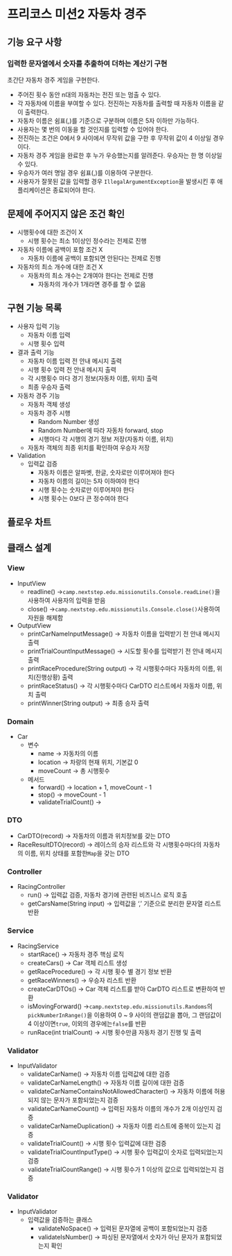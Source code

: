 # **프리코스 미션2 자동차 경주**

## **기능 요구 사항**

### **입력한 문자열에서 숫자를 추출하여 더하는 계산기 구현**

초간단 자동차 경주 게임을 구현한다.

- 주어진 횟수 동안 n대의 자동차는 전진 또는 멈출 수 있다.
- 각 자동차에 이름을 부여할 수 있다. 전진하는 자동차를 출력할 때 자동차 이름을 같이 출력한다.
- 자동차 이름은 쉼표(,)를 기준으로 구분하며 이름은 5자 이하만 가능하다.
- 사용자는 몇 번의 이동을 할 것인지를 입력할 수 있어야 한다.
- 전진하는 조건은 0에서 9 사이에서 무작위 값을 구한 후 무작위 값이 4 이상일 경우이다.
- 자동차 경주 게임을 완료한 후 누가 우승했는지를 알려준다. 우승자는 한 명 이상일 수 있다.
- 우승자가 여러 명일 경우 쉼표(,)를 이용하여 구분한다.
- 사용자가 잘못된 값을 입력할 경우 `IllegalArgumentException`을 발생시킨 후 애플리케이션은 종료되어야 한다.

## **문제에 주어지지 않은 조건 확인**

- 시행횟수에 대한 조건이 X
    - 시행 횟수는 최소 1이상인 정수라는 전제로 진행
- 자동차 이름에 공백이 포함 조건 X
    - 자동차 이름에 공백이 포함되면 안된다는 전제로 진행
- 자동차의 최소 개수에 대한 조건 X
    - 자동차의 최소 개수는 2개여야 한다는 전제로 진행
        - 자동차의 개수가 1개라면 경주를 할 수 없음

## **구현 기능 목록**

- 사용자 입력 기능
    - 자동차 이름 입력
    - 시행 횟수 입력
- 결과 출력 기능
    - 자동차 이름 입력 전 안내 메시지 출력
    - 시행 횟수 입력 전 안내 메시지 출력
    - 각 시행횟수 마다 경기 정보(자동차 이름, 위치) 출력
    - 최종 우승자 출력
- 자동차 경주 기능
    - 자동차 객체 생성
    - 자동차 경주 시행
        - Random Number 생성
        - Random Number에 따라 자동차 forward, stop
        - 시행마다 각 시행의 경기 정보 저장(자동차 이름, 위치)
    - 자동차 객체의 최종 위치를 확인하여 우승자 저장
- Validation
    - 입력값 검증
        - 자동차 이름은 알파벳, 한글, 숫자로만 이루어져야 한다
        - 자동차 이름의 길이는 5자 이하여야 한다
        - 시행 횟수는 숫자로만 이루어져야 한다
        - 시행 횟수는 0보다 큰 정수여야 한다

## **플로우 차트**

## **클래스 설계**

### **View**

- InputView
    - readline() →`camp.nextstep.edu.missionutils.Console.readLine()`을 사용하여 사용자의 입력을 받음
    - close() →`camp.nextstep.edu.missionutils.Console.close()`사용하여 자원을 해제함
- OutputView
    - printCarNameInputMessage() → 자동차 이름을 입력받기 전 안내 메시지 출력
    - printTrialCountInputMessage() → 시도할 횟수를 입력받기 전 안내 메시지 출력
    - printRaceProcedure(String output) → 각 시행횟수마다 자동차의 이름, 위치(진행상황) 출력
    - printRaceStatus() → 각 시행횟수마다 CarDTO 리스트에서 자동차 이름, 위치 출력
    - printWinner(String output) → 최종 승자 출력

### **Domain**

- Car
    - 변수
        - name → 자동차의 이름
        - location → 차량의 현재 위치, 기본값 0
        - moveCount → 총 시행횟수
    - 메서드
        - forward() → location + 1, moveCount - 1
        - stop() → moveCount - 1
        - validateTrialCount() →

### **DTO**

- CarDTO(record) → 자동차의 이름과 위치정보를 갖는 DTO
- RaceResultDTO(record) → 레이스의 승자 리스트와 각 시행횟수마다의 자동차의 이름, 위치 상태를 포함한`Map`을 갖는 DTO

### **Controller**

- RacingController
    - run() → 입력값 검증, 자동차 경기에 관련된 비즈니스 로직 호출
    - getCarsName(String input) → 입력값을 ‘,’ 기준으로 분리한 문자열 리스트 반환

### **Service**

- RacingService
    - startRace() → 자동차 경주 핵심 로직
    - createCars() → Car 객체 리스트 생성
    - getRaceProcedure() -> 각 시행 횟수 별 경기 정보 반환
    - getRaceWinners() → 우승자 리스트 반환
    - createCarDTOs() → Car 객체 리스트를 받아 CarDTO 리스트로 변환하여 반환
    - isMovingForward() →`camp.nextstep.edu.missionutils.Randoms`의`pickNumberInRange()`을 이용하여 0 ~ 9 사이의 랜덤값을 뽑아, 그 랜덤값이
      4 이상이면`true`, 이외의 경우에는`false`를 반환
    - runRace(int trialCount) → 시행 횟수만큼 자동차 경기 진행 및 출력

### **Validator**

- InputValidator
    - validateCarName() → 자동차 이름 입력값에 대한 검증
    - validateCarNameLength() → 자동차 이름 길이에 대한 검증
    - validateCarNameContainsNotAllowedCharacter() → 자동차 이름에 허용되지 않는 문자가 포함되었는지 검증
    - validateCarNameCount() → 입력된 자동차 이름의 개수가 2개 이상인지 검증
    - validateCarNameDuplication() → 자동차 이름 리스트에 중복이 있는지 검증
    - validateTrialCount() → 시행 횟수 입력값에 대한 검증
    - validateTrialCountInputType() → 시행 횟수 입력값이 숫자로 입력되었는지 검증
    - validateTrialCountRange() → 시행 횟수가 1 이상의 값으로 입력되었는지 검증

### **Validator**

- InputValidator
    - 입력값을 검증하는 클래스
        - validateNoSpace() → 입력된 문자열에 공백이 포함되었는지 검증
        - validateIsNumber() → 파싱된 문자열에서 숫자가 아닌 문자가 포함되었는지 확인
